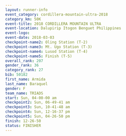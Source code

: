 ```yaml
---
layout: runner-info 
event_category: cordillera-mountain-ultra-2018 
category_km: 50K 
event-title: 2018 CORDILLERA MOUNTAIN ULTRA 
event-location: Dalupirip Itogon Benguet Philippines 
event-logo: 
event-date: 2018-03-03 
checkpoint-name2: Oling Station (T-2) 
checkpoint-name3: Mt. Ugo Station (T-3) 
checkpoint-name4: Lusod Station (T-4) 
checkpoint-name5: Finish (T-5) 
overall_rank: 207
gender_rank: 36
category_rank: 27
bib: 50182
first_name: Armida
last_name: Baraquel
gender: F
team_name: TRIADS
start: Sun, 04-00-00 am
checkpoint2: Sun, 06-49-41 am
checkpoint3: Sun, 10-41-48 am
checkpoint4: Sun, 12-16-37 pm
checkpoint5: Sun, 04-26-50 pm
finish: 12-26-50
status: FINISHER
---
```


